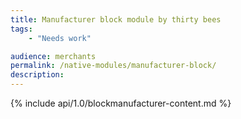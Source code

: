```yaml
---
title: Manufacturer block module by thirty bees
tags:
    - "Needs work"

audience: merchants
permalink: /native-modules/manufacturer-block/
description:
---
```


{% include api/1.0/blockmanufacturer-content.md %}